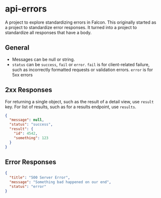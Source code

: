 # api-errors
A project to explore standardizing errors in Falcon. This originally started
as a project to standardize error responses. It turned into a project to
standardize all responses that have a body.

## General
- Messages can be null or string.
- `status` can be `success`, `fail` or `error`. `fail` is for client-related
failure, such as incorrectly formatted requests or validation errors.
`error` is for 5xx errors

## 2xx Responses
For returning a single object, such as the result of a detail view,
use `result` key. For list of results, such as for a results endpoint,
use `results`.

```json
{
  "message": null,
  "status": "success",
  "result": {
    "id": 4542,
    "something": 123
  }
}
```

## Error Responses
```json
{
  "title": "500 Server Error",
  "message": "Something bad happened on our end",
  "status": "error"
}
```